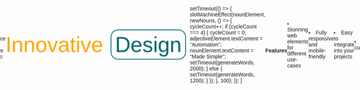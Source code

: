 # koda_elements
Web Elements<br>
Web Elements Collection

A creative and modern collection of web elements, including effects, buttons, and other interactive components crafted using HTML, CSS, and JavaScript. This repository offers a variety of reusable components that can be easily integrated into your projects, enhancing their visual appearance and user experience.

<u><b>Table of Contents</b></u>
<li>Web Elements Collection</li>
<li>Table of Contents</li>
<li>Demo</li>
<li>Features</li>
<li>Installation</li>
<li>Customization</li>
<li>Contributing</li>
<li>License</li>
<br>
<br>
<b>Demo</b><br>
Experience the interactive live demo:
<meta name="viewport" content="width=device-width, initial-scale=1.0">
                    <title>Word Roulette</title>
                    <link rel="stylesheet" href="https://fonts.googleapis.com/css?family=K2D&display=swap">
                        <style>
                            body {
                                font-family: 'K2D', sans-serif;
                            display: flex;
                            align-items: center;
                            justify-content: center;
                            height: 100vh;
                            margin: 0;
         }
                            h1 {
                                text-align: center;
                            margin-bottom: 30px;
        }
                            #word-container {
                                display: inline-flex;
                            align-items: center;
                            font-size: 57px;
                            color: white;
                            overflow: hidden;
                            position: relative;
        }
                            #adjective, #noun {
                                display: inline-block;
                            white-space: nowrap;
                            margin-right: 10px;
                            padding: 5px 0;
        }
                            #adjective {
                                color: orange;
                            margin-right: 20px;
        }
                            #noun {
                                border: 2px solid #00686d;
                            border-radius: 20px;
                            padding: 5px 10px;
                            color: #00686d;
        }
                        </style>
                    </head>
                    <body>
                        <div id="content">
                            <div id="word-container">
                                <span id="adjective">Innovative</span>
                                <span id="noun">Design</span>
                            </div>
                        </div>

                        <script>
                            const adjectives = [
                            "Innovative", "Cutting-Edge", "Efficient", "Streamlined", "Responsive", "User-Friendly", "Scalable", "Robust", "Versatile", "Tailored", "Secure", "Reliable", "High-Performance", "Modern", "Advanced", "Smart", "Intuitive", "Agile", "Interactive", "Seamless"
                            ];

                            const nouns = [
                            "Design", "Code", "Website", "App", "Automation", "Bot", "Interface", "Solution", "Integration", "Platform", "Strategy", "Process", "Technology", "Analytics", "E-commerce", "Optimization", "CMS", "Workflow", "Infrastructure", "Support"
                            ];

                            let cycleCount = 0;

                            function generateWords() {
            const adjectiveElement = document.getElementById("adjective");
                            const nounElement = document.getElementById("noun");

            const slotMachineEffect = (element, words, callback) => {
                const wordCount = words.length;
                            const duration = 200;
                            const startTime = performance.now();

                const animate = (currentTime) => {
                    const timePassed = currentTime - startTime;
                            const progress = Math.min(timePassed / duration, 1);

                            const randomIndex = Math.floor(Math.random() * wordCount);
                            element.textContent = words[randomIndex];

                            if (progress < 1) {
                                requestAnimationFrame(animate);
                    } else {
                                callback();
                    }
                };

                            requestAnimationFrame(animate);
            };

            const newAdjectives = adjectives.filter(word => word !== adjectiveElement.textContent);
            const newNouns = nouns.filter(word => word !== nounElement.textContent);

                            slotMachineEffect(adjectiveElement, newAdjectives, () => {
setTimeout(() => {
slotMachineEffect(nounElement, newNouns, () => {
cycleCount++;
    if (cycleCount === 4) {
        cycleCount = 0;
        adjectiveElement.textContent = "Automation";
        nounElement.textContent = "Made Simple";
        setTimeout(generateWords, 2000);
    } else {
        setTimeout(generateWords, 1200);
    }
});
}, 100);
                            });
    }

    generateWords();
</script><br>
<br>
<b>Features</b><br>
<li>Stunning web elements for different use-cases</li>
<li>Fully responsive and mobile-friendly</li>
<li>Easy to integrate into your projects</li>
<li>Highly customizable</li>
<li>Lightweight and performant</li>
<li>No dependencies</li><br>

<b>Installation</b><br>
To use these web elements in your project, simply clone the repository or download the latest release:
<pre><code>git clone https://github.com/your_username/web-elements-collection.git</code></pre> 
Alternatively, download the ZIP file from here and extract the contents.

<b>Customization</b><br>
All web elements are designed to be easily customizable. You can modify the appearance, animation, and other properties by editing the CSS and JavaScript codes. Look for the relevant variables, classes, or styles and adjust them as needed to fit your design.

<b>Contributing</b><br>
Contributions are always welcome! If you have an idea for a new web element or want to improve an existing one, feel free to create a pull request or open an issue.

<b>License</b><br>
This project is licensed under the MIT License. Please make sure to read and understand the terms before using these web elements in your projects.
